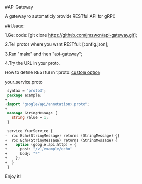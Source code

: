#API Gateway

A gateway to automaticly provide RESTful API for gRPC


##Usage:

1.Get code: [git clone https://github.com/jmzwcn/api-gateway.git];

2.Tell protos where you want RESTful: [config.json];

3.Run "make" and then "api-gateway";

4.Try the URL in your proto.


How to define RESTful in *.proto: [custom option](https://cloud.google.com/service-management/reference/rpc/google.api#http)
   
   your_service.proto:
   ```protobuf
    syntax = "proto3";
    package example;
   +
   +import "google/api/annotations.proto";
   +
    message StringMessage {
      string value = 1;
    }
    
    service YourService {
   -  rpc Echo(StringMessage) returns (StringMessage) {}
   +  rpc Echo(StringMessage) returns (StringMessage) {
   +    option (google.api.http) = {
   +      post: "/v1/example/echo"
   +      body: "*"
   +    };
   +  }
    }
   ```
   
Enjoy it!